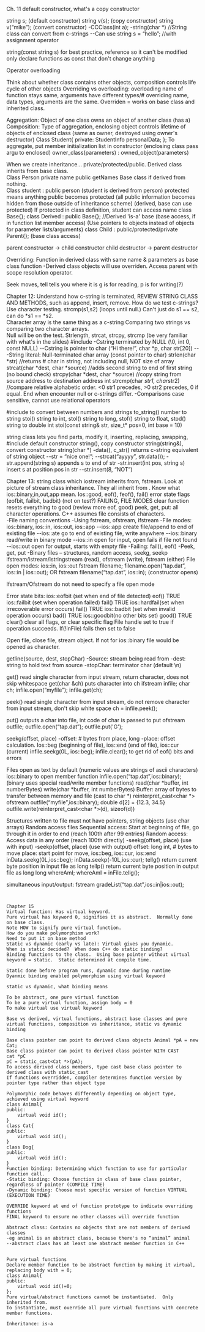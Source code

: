 Ch. 11 default constructor, what's a copy constructor 

string s; (default constructor)
string v(s); (copy constructor)
string v(“mike”); (convert constructor)
-CCClass(int a);
-string(char *) //String class can convert from c-strings
--Can use string s = “hello”; //with assignment operator

string(const string s) for best practice, reference so it can't be modified
only declare functions as const that don't change anything

Operator overloading

Think about whether class contains other objects, composition controls life cycle of other objects
Overriding vs overloading: overloading name of function stays same, arguments have different types/#
overriding name, data types, arguments are the same.  Overriden = works on base class and inherited class.  

Aggregation: Object of one class owns an object of another class (has a)
Composition: Type of aggregation, enclosing object controls lifetime of objects of enclosed class (same as owner, destroyed using owner's destructor)
Class Student{
private:
	StudentInfo personalData;
};
To aggregate, put member initialization list in constructor (enclosing class pass argu to enclosed)
owner_class(parameters) : owned_object(parameters)

When we create inheritance... private/protected/public.  Derived class inherits from base class.  
Class Person
private name
public getNames
Base class if derived from nothing.  
Class student : public person (student is derived from person) 
protected means anything public becomes protected (all public information becomes hidden from those outside of inheritance scheme) (derived, base can use protected)
If protected in class definition, student can access name
class Base{};
class Derived : public Base{}; //Derived 'is-a' base (base access, if in function list member access)
(Use pointers to objects instead of objects for parameter lists/arguments)
class Child : public/protected/private Parent{}; (base class access)

parent constructor → child constructor 
child destructor → parent destructor

Overriding: Function in derived class with same name & parameters as base class function
-Derived class objects will use overriden.  Access parent with scope resolution operator.

Seek moves, tell tells you where it is
g is for reading, p is for writing(?)

Chapter 12: Understand how c-string is terminated, REVIEW STRING CLASS AND METHODS, such as append, insert, remove.  How do we test c-strings?  Use character testing.  strcmp(s1,s2) (loops until null.)  Can't just do s1 == s2, can do *s1 == *s2.  
Character array is the same thing as a c-string
Comparing two strings vs comparing two character arrays.  
Null will be on the test.
Strlength, strcat, strcpy, strcmp (be very familiar with what's in the slides)
#include <cstring>
-Cstring terminated by NULL (\0, int 0, const NULL)
--Cstring is pointer to char (“Hi there!”, char *p, char str[20])
---String literal: Null-terminated char array (const pointer to char)
strlen(char *str) //returns # char in string, not including null, NOT size of array
strcat(char *dest, char *source) //adds second string to end of first string (no bound check)
strcpy(char *dest, char *source) //copy string from source address to destination address
int strcmp(char *str1, char*str2) //compare relative alphabetic order. <0 str1 precedes, >0 str2 precedes, 0 if equal.  End when encounter null or c-strings differ.
-Comparisons case sensitive, cannot use relational operators

#include <sstream> to convert between numbers and strings
to_string() number to string
stoi() string to int, stol() string to long, stof() string to float, stod() string to double
int stoi(const string& str, size_t* pos=0, int base = 10)

string class lets you find parts, modify it, inserting, replacing, swapping, 
#include <string>
default constructor string(), copy constructor string(string&), convert constructor string(char *)
-data(), c_str() returns c-string equivalent of string object
--str = “nice one!”;
--strcat(“ayyyy”, str.data());
-str.append(string s) appends s to end of str 
-str.insert(int pos, string s) insert s at position pos in str 
--str.insert(8, “NOT”)














Chapter 13: string class which iostream inherits from, fstream.  Look at picture of stream class inheritance.  They all inherit from <ios>.  Know what ios::binary,in,out,app mean.  Ios::good, eof(), feof(), fail() error state flags (eofbit, failbit, badbit) (not on test?) FAILING, FILE MODES
clear function resets everything to good (review more eof, good)
peek, get, put: all character operations.  C++ assumes file consists of characters.  
-File naming conventions
-Using fstream, ofstream, ifstream
-File modes: ios::binary, ios::in, ios::out, ios::app
--ios::app create file/append to end of existing file
--ios::ate go to end of existing file, write anywhere
--ios::binary read/write in binary mode
--ios::in open for input, open fails if file not found
--ios::out open for output, starts with empty file
-Failing: fail(), eof()
-Peek, get, put
-Binary files – structures, random access, seekg, seekp
ifstream/istream/istringstream (read), ofstream (write), fstream (either)
File open modes: ios::in, ios::out
fstream filename;
filename.open(“tap.dat”, ios::in | ios::out); OR fstream filename(“tap.dat”, ios::in); (constructor opens)

Ifstream/Ofstream do not need to specify a file open mode

Error state bits: 
ios::eofbit (set when end of file detected) eof() TRUE
ios::failbit (set when operation failed) fail() TRUE
ios::hardfail(set when irrecoverable error occurs) fail() TRUE
ios::badbit (set when invalid operation occurs) bad() TRUE
ios::goodbit(no other bits set) good() TRUE
clear() clear all flags, or clear specific flag
File handle set to true if operation succeeds.  If(!inFile) fails then set to false

Open file, close file, stream object.  If not for ios::binary file would be opened as character.  

getline(source, dest, stopChar)
-Source: stream being read from
-dest: string to hold text from source
-stopChar: terminator char (default \n)

get() read single character from input stream, return character, does not skip whitespace
get(char &ch) puts character into ch
ifstream infile; char ch;
infile.open(“myfile”);
infile.get(ch);

peek() read single character from input stream, do not remove character from input stream, don't skip white space
ch = infile.peek();

put() outputs a char into file, int code of char is passed to put
ofstream outfile;
outfile.open(“tap.dat”);
outfile.put('G');

seekg(offset, place)
-offset: # bytes from place, long
-place: offset calculation.  Ios::beg (beginning of file), ios::end (end of file), ios::cur (current)
infile.seekg(0L, ios::beg);
infile.clear(); to get rid of eof() bits and errors

Files open as text by default (numeric values are strings of ascii characters)
ios::binary to open member function 
infile.open(“tap.dat”,ios::binary); (binary uses special read/write member functions)
read(char *buffer, int numberBytes)
write(char *buffer, int numberBytes)
Buffer: array of bytes to transfer between memory and file (cast to char *)
reinterpret_cast<char *>
ofstream outfile(“myfile”,ios::binary);
double d[2] = {12.3, 34.5}
outfile.write(reinterpret_cast<char *>(d), sizeof(d))

Structures written to file must not have pointers, string objects (use char arrays)
Random access files
Sequential access: Start at beginning of file, go through it in order to end (reach 100th after 99 entries)
Random access: Access data in any order (reach 100th directly)
-seekg(offset, place) (use with input)
-seekp(offset, place) (use with output)
offset: long int, # bytes to move
place: start point for move, ios::beg, ios::cur, ios::end
inData.seekg(0L,ios::beg);
inData.seekp(-10L,ios::cur);
tellg() return current byte position in input file as long
tellp() return current byte position in output file as long
long whereAmI;
whereAmI = inFile.tellg();

simultaneous input/output:
fstream gradeList(“tap.dat”,ios::in|ios::out);

~~~~sstream stuff~~~~


Chapter 15
Virtual function: Has virtual keyword.  
Pure virtual has keyword 0, signifies it as abstract.  Normally done on base class.  
Note HOW to signify pure virtual function.
How do you make polymorphism work?  
Need to put it on base method
Static vs dynamic (early vs late): Virtual gives you dynamic.  
When is static decided?  When does C++ do static binding?  
Binding functions to the class.  Using base pointer without virtual keyword = static.  Static determined at compile time.  

Static done before program runs, dynamic done during runtime
Dyanmic binding enabled polymorphism using virtual keyword

static vs dynamic, what binding means

To be abstract, one pure virtual function
To be a pure virtual function, assign body = 0
To make virtual use virtual keyword

Base vs derived, virtual functions, abstract base classes and pure virtual functions, composition vs inheritance, static vs dynamic binding

Base class pointer can point to derived class objects Animal *pA = new Cat;
Base class pointer can point to derived class pointer WITH CAST
cat *pC
pC = static_cast<Cat *>(pA);
To access derived class members, type cast base class pointer to derived class with static_cast
If functions overridden, compiler determines function version by pointer type rather than object type

Polymorphic code behaves differently depending on object type, achieved using virtual keyword
class Animal{
public:
	virtual void id();
}
class Cat{
public:
	virtual void id();
}
class Dog{
public:
	virtual void id();
}
Function binding: Determining which function to use for particular function call.
-Static binding: Choose function in class of base class pointer, regardless of pointer (COMPILE TIME)
-Dynamic binding: Choose most specific version of function VIRTUAL (EXECUTION TIME)

OVERRIDE keyword at end of function prototype to indicate overriding functions
FINAL keyword to ensure no other classes will override function

Abstract class: Contains no objects that are not members of derived classes
-eg animal is an abstract class, because there's no “animal” animal
--abstract class has at least one abstract member function in C++


Pure virtual functions
Declare member function to be abstract function by making it virtual, replacing body with = 0;
class Animal{
public:
	virtual void id()=0;
};
Pure virtual/abstract functions cannot be instantiated.  Only inherited from.
To instantiate, must override all pure virtual functions with concrete member functions.

Inheritance: is-a
